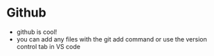 # Github
- github is cool!
- you can add any files with the git add command or use the version control tab in VS code